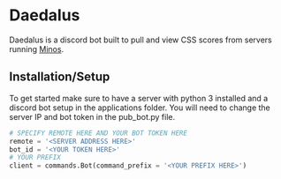 # Daedalus

Daedalus is a discord bot built to pull and view CSS scores from servers running [Minos](https://github.com/sourque/minos). 

## Installation/Setup
To get started make sure to have a server with python 3 installed and a discord bot setup in the applications folder. You will need to change the server IP and bot token in the pub_bot.py file.
```python
# SPECIFY REMOTE HERE AND YOUR BOT TOKEN HERE
remote = '<SERVER ADDRESS HERE>'
bot_id = '<YOUR TOKEN HERE>'
# YOUR PREFIX
client = commands.Bot(command_prefix = '<YOUR PREFIX HERE>')
```
